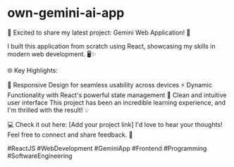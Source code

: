 # own-gemini-ai-app
🚀 Excited to share my latest project: Gemini Web Application! 🌟

I built this application from scratch using React, showcasing my skills in modern web development. 🖥️✨

🌐 Key Highlights:

🔄 Responsive Design for seamless usability across devices
⚡ Dynamic Functionality with React's powerful state management
🎨 Clean and intuitive user interface
This project has been an incredible learning experience, and I'm thrilled with the result! 💡

💻 Check it out here: [Add your project link]
I'd love to hear your thoughts! Feel free to connect and share feedback. 🙌

#ReactJS #WebDevelopment #GeminiApp #Frontend #Programming #SoftwareEngineering


